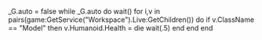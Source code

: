 _G.auto = false
while _G.auto do wait()
for i,v in pairs(game:GetService("Workspace").Live:GetChildren()) do
    if v.ClassName == "Model" then
        v.Humanoid.Health = die
wait(.5)
end
end
end
